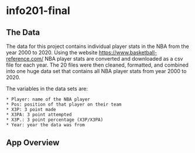 # info201-final

## The Data

The data for this project contains individual player stats in the NBA from the year 2000 to 2020. Using the website https://www.basketball-reference.com/ NBA player stats are converted and downloaded as a csv file for each year. The 20 files were then cleaned, formatted, and combined into one huge data set that contains all NBA player stats from year 2000 to 2020.

The variables in the data sets are:

	* Player: name of the NBA player
	* Pos: position of that player on their team
	* X3P: 3 point made
	* X3PA: 3 point attempted
	* X3P.: 3 point percentage (X3P/X3PA)
	* Year: year the data was from

## App Overview